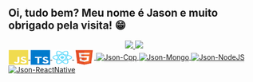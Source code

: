 ## Oi, tudo bem? Meu nome é Jason e muito obrigado pela visita! 😁
<div align="center">
  <a href="https://github.com/JsonLucas">
  <img height="180em" src="https://github-readme-stats.vercel.app/api?username=JsonLucas&show_icons=true&theme=midnight-purple&include_all_commits=true&count_private=true"/>
  <img height="180em" src="https://github-readme-stats.vercel.app/api/top-langs/?username=JsonLucas&layout=compact&theme=midnight-purple"/>
</div>
<div style="display: inline_block">
  <img align="center" alt="Json-Js" height="30" width="40" src="https://raw.githubusercontent.com/devicons/devicon/master/icons/javascript/javascript-plain.svg">
  <img align="center" alt="Json-Ts" height="30" width="40" src="https://raw.githubusercontent.com/devicons/devicon/master/icons/typescript/typescript-plain.svg">
  <img align="center" alt="Json-React" height="30" width="40" src="https://raw.githubusercontent.com/devicons/devicon/master/icons/react/react-original.svg">
  <img align="center" alt="Json-HTML" height="30" width="40" src="https://raw.githubusercontent.com/devicons/devicon/master/icons/html5/html5-original.svg">
  <img align="center" alt="Json-Cpp" height="30" width="40" src="https://cdn.jsdelivr.net/gh/devicons/devicon/icons/cplusplus/cplusplus-plain.svg" />
  <img align="center" alt="Json-Mongo" height="30" width="40" src="https://cdn.jsdelivr.net/gh/devicons/devicon/icons/mongodb/mongodb-original.svg" />
  <img align="center" alt="Json-NodeJS" height="30" width="40" src="https://cdn.jsdelivr.net/gh/devicons/devicon/icons/nodejs/nodejs-original.svg" />
  <img align="center" alt="Json-ReactNative" height="30" width="40" src="https://cdn.jsdelivr.net/gh/devicons/devicon/icons/react/react-original-wordmark.svg" />
</div>
